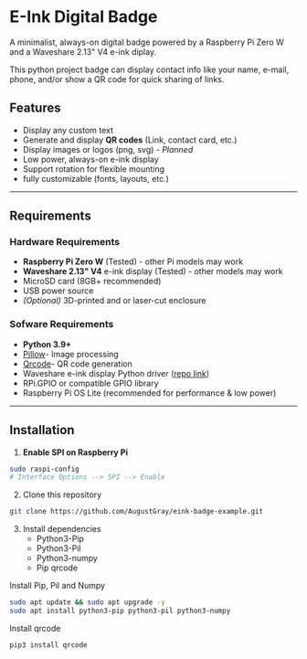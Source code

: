 # E-Ink Digital Badge

A minimalist, always-on digital badge powered by a Raspberry Pi Zero W and a Waveshare 2.13" V4 e-ink diplay.

This python project badge can display contact info like your name, e-mail, phone, and/or show a QR code for quick sharing of links.

## Features
- Display any custom text
- Generate and display **QR codes** (Link, contact card, etc.)
- Display images or logos (png, svg) - *Planned*
- Low power, always-on e-ink display
- Support rotation for flexible mounting
- fully customizable (fonts, layouts, etc.)

---

## Requirements
### Hardware Requirements
- **Raspberry Pi Zero W** (Tested) - other Pi models may work
- **Waveshare 2.13" V4** e-ink display (Tested) - other models may work
- MicroSD card (8GB+ recommended)
- USB power source
- *(Optional)* 3D-printed and or laser-cut enclosure


### Sofware Requirements
- **Python 3.9+**
- [Pillow](https://pillow.readthedocs.io/en/stable/)- Image processing
- [Qrcode](https://pypi.org/project/qrcode/)- QR code generation
- Waveshare e-ink display Python driver ([repo link](https://github.com/waveshare/e-Paper))
- RPi.GPIO or compatible GPIO library
- Raspberry Pi OS Lite (recommended for performance & low power)

---

## Installation
1. **Enable SPI on Raspberry Pi**
``` bash
sudo raspi-config
# Interface Options --> SPI --> Enable
```

2. Clone this repository
``` bash
git clone https://github.com/AugustGray/eink-badge-example.git
```

3. Install dependencies
	- Python3-Pip
	- Python3-Pil
	- Python3-numpy
	- Pip qrcode

Install Pip, Pil and Numpy
``` bash
sudo apt update && sudo apt upgrade -y
sudo apt install python3-pip python3-pil python3-numpy
```

Install qrcode
```bash
pip3 install qrcode
```